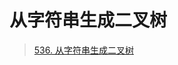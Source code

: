 
# 从字符串生成二叉树


> [536. 从字符串生成二叉树](https://leetcode.cn/problems/construct-binary-tree-from-string/)



